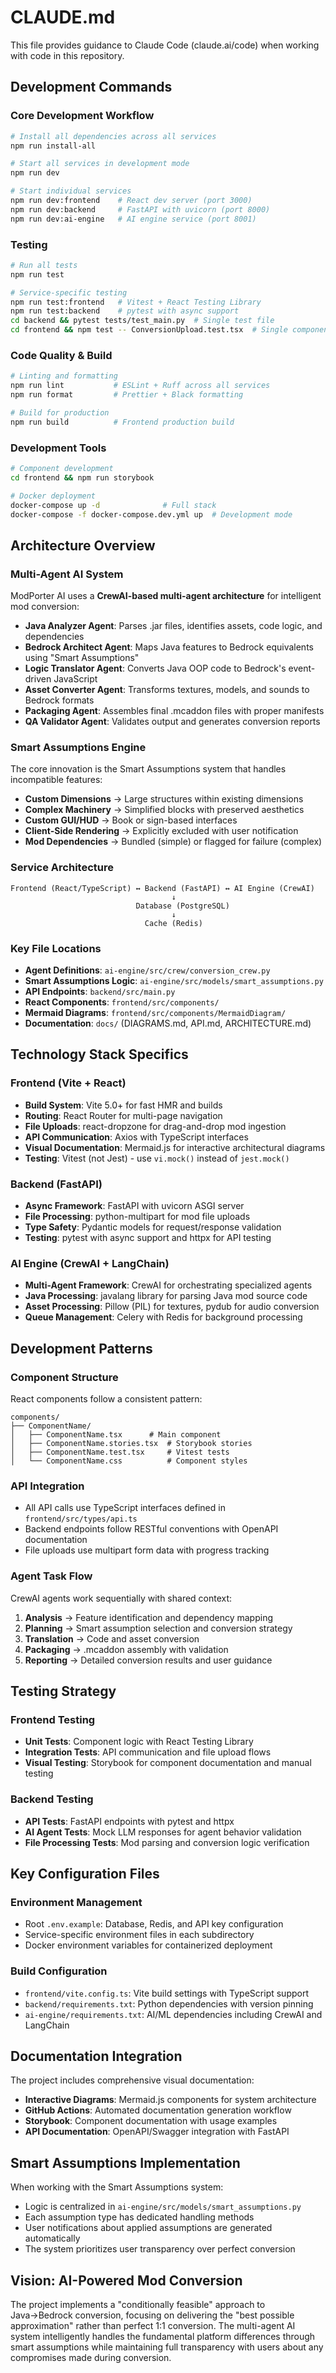 # CLAUDE.md

This file provides guidance to Claude Code (claude.ai/code) when working with code in this repository.

## Development Commands

### Core Development Workflow
```bash
# Install all dependencies across all services
npm run install-all

# Start all services in development mode
npm run dev

# Start individual services
npm run dev:frontend    # React dev server (port 3000)
npm run dev:backend     # FastAPI with uvicorn (port 8000)
npm run dev:ai-engine   # AI engine service (port 8001)
```

### Testing
```bash
# Run all tests
npm run test

# Service-specific testing
npm run test:frontend   # Vitest + React Testing Library
npm run test:backend    # pytest with async support
cd backend && pytest tests/test_main.py  # Single test file
cd frontend && npm test -- ConversionUpload.test.tsx  # Single component test
```

### Code Quality & Build
```bash
# Linting and formatting
npm run lint           # ESLint + Ruff across all services
npm run format         # Prettier + Black formatting

# Build for production
npm run build          # Frontend production build
```

### Development Tools
```bash
# Component development
cd frontend && npm run storybook

# Docker deployment
docker-compose up -d              # Full stack
docker-compose -f docker-compose.dev.yml up  # Development mode
```

## Architecture Overview

### Multi-Agent AI System
ModPorter AI uses a **CrewAI-based multi-agent architecture** for intelligent mod conversion:

- **Java Analyzer Agent**: Parses .jar files, identifies assets, code logic, and dependencies
- **Bedrock Architect Agent**: Maps Java features to Bedrock equivalents using "Smart Assumptions"
- **Logic Translator Agent**: Converts Java OOP code to Bedrock's event-driven JavaScript
- **Asset Converter Agent**: Transforms textures, models, and sounds to Bedrock formats
- **Packaging Agent**: Assembles final .mcaddon files with proper manifests
- **QA Validator Agent**: Validates output and generates conversion reports

### Smart Assumptions Engine
The core innovation is the Smart Assumptions system that handles incompatible features:

- **Custom Dimensions** → Large structures within existing dimensions
- **Complex Machinery** → Simplified blocks with preserved aesthetics
- **Custom GUI/HUD** → Book or sign-based interfaces
- **Client-Side Rendering** → Explicitly excluded with user notification
- **Mod Dependencies** → Bundled (simple) or flagged for failure (complex)

### Service Architecture
```
Frontend (React/TypeScript) ↔ Backend (FastAPI) ↔ AI Engine (CrewAI)
                                    ↓
                            Database (PostgreSQL)
                                    ↓
                              Cache (Redis)
```

### Key File Locations
- **Agent Definitions**: `ai-engine/src/crew/conversion_crew.py`
- **Smart Assumptions Logic**: `ai-engine/src/models/smart_assumptions.py`
- **API Endpoints**: `backend/src/main.py`
- **React Components**: `frontend/src/components/`
- **Mermaid Diagrams**: `frontend/src/components/MermaidDiagram/`
- **Documentation**: `docs/` (DIAGRAMS.md, API.md, ARCHITECTURE.md)

## Technology Stack Specifics

### Frontend (Vite + React)
- **Build System**: Vite 5.0+ for fast HMR and builds
- **Routing**: React Router for multi-page navigation
- **File Uploads**: react-dropzone for drag-and-drop mod ingestion
- **API Communication**: Axios with TypeScript interfaces
- **Visual Documentation**: Mermaid.js for interactive architectural diagrams
- **Testing**: Vitest (not Jest) - use `vi.mock()` instead of `jest.mock()`

### Backend (FastAPI)
- **Async Framework**: FastAPI with uvicorn ASGI server
- **File Processing**: python-multipart for mod file uploads
- **Type Safety**: Pydantic models for request/response validation
- **Testing**: pytest with async support and httpx for API testing

### AI Engine (CrewAI + LangChain)
- **Multi-Agent Framework**: CrewAI for orchestrating specialized agents
- **Java Processing**: javalang library for parsing Java mod source code
- **Asset Processing**: Pillow (PIL) for textures, pydub for audio conversion
- **Queue Management**: Celery with Redis for background processing

## Development Patterns

### Component Structure
React components follow a consistent pattern:
```
components/
├── ComponentName/
│   ├── ComponentName.tsx      # Main component
│   ├── ComponentName.stories.tsx  # Storybook stories
│   ├── ComponentName.test.tsx     # Vitest tests
│   └── ComponentName.css          # Component styles
```

### API Integration
- All API calls use TypeScript interfaces defined in `frontend/src/types/api.ts`
- Backend endpoints follow RESTful conventions with OpenAPI documentation
- File uploads use multipart form data with progress tracking

### Agent Task Flow
CrewAI agents work sequentially with shared context:
1. **Analysis** → Feature identification and dependency mapping
2. **Planning** → Smart assumption selection and conversion strategy
3. **Translation** → Code and asset conversion
4. **Packaging** → .mcaddon assembly with validation
5. **Reporting** → Detailed conversion results and user guidance

## Testing Strategy

### Frontend Testing
- **Unit Tests**: Component logic with React Testing Library
- **Integration Tests**: API communication and file upload flows
- **Visual Testing**: Storybook for component documentation and manual testing

### Backend Testing
- **API Tests**: FastAPI endpoints with pytest and httpx
- **AI Agent Tests**: Mock LLM responses for agent behavior validation
- **File Processing Tests**: Mod parsing and conversion logic verification

## Key Configuration Files

### Environment Management
- Root `.env.example`: Database, Redis, and API key configuration
- Service-specific environment files in each subdirectory
- Docker environment variables for containerized deployment

### Build Configuration
- `frontend/vite.config.ts`: Vite build settings with TypeScript support
- `backend/requirements.txt`: Python dependencies with version pinning
- `ai-engine/requirements.txt`: AI/ML dependencies including CrewAI and LangChain

## Documentation Integration

The project includes comprehensive visual documentation:
- **Interactive Diagrams**: Mermaid.js components for system architecture
- **GitHub Actions**: Automated documentation generation workflow
- **Storybook**: Component documentation with usage examples
- **API Documentation**: OpenAPI/Swagger integration with FastAPI

## Smart Assumptions Implementation

When working with the Smart Assumptions system:
- Logic is centralized in `ai-engine/src/models/smart_assumptions.py`
- Each assumption type has dedicated handling methods
- User notifications about applied assumptions are generated automatically
- The system prioritizes user transparency over perfect conversion

## Vision: AI-Powered Mod Conversion

The project implements a "conditionally feasible" approach to Java→Bedrock conversion, focusing on delivering the "best possible approximation" rather than perfect 1:1 conversion. The multi-agent AI system intelligently handles the fundamental platform differences through smart assumptions while maintaining full transparency with users about any compromises made during conversion.
